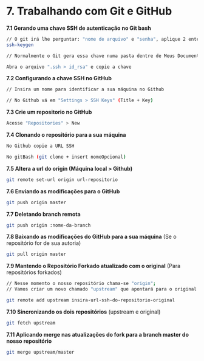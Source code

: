 # 7. Trabalhando com Git e GitHub

**7.1 Gerando uma chave SSH de autenticação no Git bash**
```bash
// O git irá lhe perguntar: "nome de arquivo" e "senha", aplique 2 enters e ignore se for conveniente
ssh-keygen

// Normalmente o Git gera essa chave numa pasta dentre de Meus Documentos

Abra o arquivo ".ssh > id_rsa" e copie a chave
```

**7.2 Configurando a chave SSH no GitHub**
```bash
// Insira um nome para identificar a sua máquina no Github

// No Github vá em "Settings > SSH Keys" (Title + Key)
```

**7.3 Crie um repositorio no GitHub**
```bash
Acesse "Repositories" > New
```

**7.4 Clonando o repositório para a sua máquina**
```bash
No Github copie a URL SSH

No gitBash (git clone + insert nomeOpcional)
```

**7.5 Altera a url do origin (Máquina local > Github)**
```bash
git remote set-url origin url-repositorio
```

**7.6 Enviando as modificações para o GitHub**
```bash
git push origin master
```

**7.7 Deletando branch remota**
```bash
git push origin :nome-da-branch
```

**7.8 Baixando as modificações do GitHub para a sua máquina** (Se o repositório for de sua autoria)
```bash
git pull origin master
```

**7.9 Mantendo o Repositório Forkado atualizado com o original** (Para repositórios forkados)
```bash
// Nesse momento o nosso repositório chama-se "origin";
// Vamos criar um novo chamado "upstream" que apontará para o original.

git remote add upstream insira-url-ssh-do-repositorio-original
```

**7.10 Sincronizando os dois repositórios** (upstream e original)
```bash
git fetch upstream
```

**7.11 Aplicando merge nas atualizações do fork para a branch master do nosso repositório**
```bash
git merge upstream/master
```
